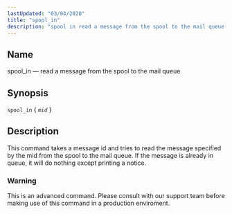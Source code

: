 ```yaml
---
lastUpdated: "03/04/2020"
title: "spool_in"
description: "spool in read a message from the spool to the mail queue spool in mid This command takes a message id and tries to read the message specified by the mid from the spool to the mail queue If the message is already in queue it will do nothing except..."
---
```


<a name="console_commands.spool_in"></a> 
## Name

spool_in — read a message from the spool to the mail queue

## Synopsis

`spool_in` { *`mid`* }

<a name="idp16410720"></a> 
## Description

This command takes a message id and tries to read the message specified by the mid from the spool to the mail queue. If the message is already in queue, it will do nothing except printing a notice.

### Warning

This is an advanced command. Please consult with our support team before making use of this command in a production enviroment.